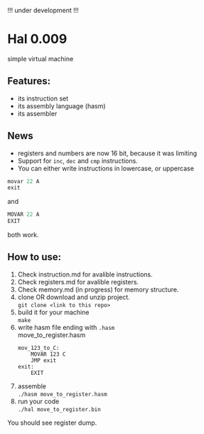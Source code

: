 !!! under development !!!
# Hal 0.009
simple virtual machine
## Features:
- its instruction set
- its assembly language (hasm)
- its assembler

## News
- registers and numbers are now 16 bit, because it was limiting
- Support for `inc`, `dec` and `cmp` instructions.
- You can either write instructions in lowercase, or uppercase  

```asm
movar 22 A
exit
```
and  
```asm
MOVAR 22 A
EXIT
```
both work.

## How to use:
1. Check instruction.md for avalible instructions.
2. Check registers.md for avalible registers.
3. Check memory.md (in progress) for memory structure.
4. clone OR download and unzip project.  
   `git clone <link to this repo>`
5. build it for your machine  
   `make`
6. write hasm file ending with `.hasm`  
   move_to_register.hasm
   ```
   mov_123_to_C:
	   MOVAR 123 C
	   JMP exit
   exit:
	   EXIT
   ```
7. assemble  
   `./hasm move_to_register.hasm`
8. run your code  
   `./hal move_to_register.bin`

You should see register dump.
